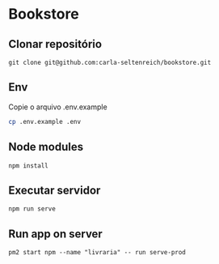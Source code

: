 # Bookstore

## Clonar repositório

```
git clone git@github.com:carla-seltenreich/bookstore.git
```

## Env
Copie o arquivo .env.example

```sh
cp .env.example .env
```

## Node modules

```
npm install
```
## Executar servidor

```
npm run serve
```

## Run app on server
```
pm2 start npm --name "livraria" -- run serve-prod
```
